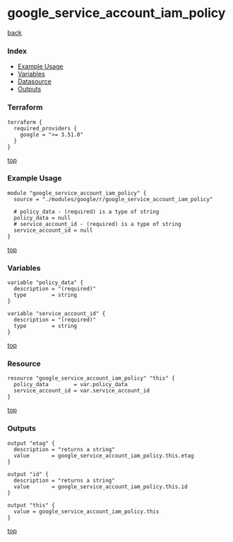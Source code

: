 # google_service_account_iam_policy

[back](../google.md)

### Index

- [Example Usage](#example-usage)
- [Variables](#variables)
- [Datasource](#datasource)
- [Outputs](#outputs)

### Terraform

```hcl
terraform {
  required_providers {
    google = ">= 3.51.0"
  }
}
```

[top](#index)

### Example Usage

```hcl
module "google_service_account_iam_policy" {
  source = "./modules/google/r/google_service_account_iam_policy"

  # policy_data - (required) is a type of string
  policy_data = null
  # service_account_id - (required) is a type of string
  service_account_id = null
}
```

[top](#index)

### Variables

```hcl
variable "policy_data" {
  description = "(required)"
  type        = string
}

variable "service_account_id" {
  description = "(required)"
  type        = string
}
```

[top](#index)

### Resource

```hcl
resource "google_service_account_iam_policy" "this" {
  policy_data        = var.policy_data
  service_account_id = var.service_account_id
}
```

[top](#index)

### Outputs

```hcl
output "etag" {
  description = "returns a string"
  value       = google_service_account_iam_policy.this.etag
}

output "id" {
  description = "returns a string"
  value       = google_service_account_iam_policy.this.id
}

output "this" {
  value = google_service_account_iam_policy.this
}
```

[top](#index)
